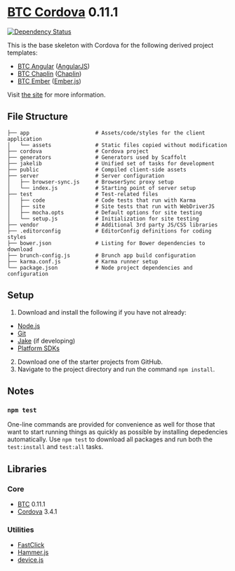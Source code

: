 # [BTC Cordova](http://jupl.github.io/btc/cordova/) 0.11.1
[![Dependency Status](https://gemnasium.com/jupl/btc-cordova.png)](https://gemnasium.com/jupl/btc-cordova)

This is the base skeleton with Cordova for the following derived project templates:
- [BTC Angular](https://github.com/jupl/btc-angular/tree/cordova) ([AngularJS](http://angularjs.org/))
- [BTC Chaplin](https://github.com/jupl/btc-chaplin/tree/cordova) ([Chaplin](http://chaplinjs.org/))
- [BTC Ember](https://github.com/jupl/btc-ember/tree/cordova) ([Ember.js](http://emberjs.com/))

Visit [the site](http://jupl.github.io/btc/cordova/) for more information.


## File Structure
    ├── app                     # Assets/code/styles for the client application
    │   └── assets              # Static files copied without modification
    ├── cordova                 # Cordova project
    ├── generators              # Generators used by Scaffolt
    ├── jakelib                 # Unified set of tasks for development
    ├── public                  # Compiled client-side assets
    ├── server                  # Server configuration
    │   ├── browser-sync.js     # BrowserSync proxy setup
    │   └── index.js            # Starting point of server setup
    ├── test                    # Test-related files
    │   ├── code                # Code tests that run with Karma
    │   ├── site                # Site tests that run with WebDriverJS
    │   ├── mocha.opts          # Default options for site testing
    │   └── setup.js            # Initialization for site testing
    ├── vendor                  # Additional 3rd party JS/CSS libraries
    ├── .editorconfig           # EditorConfig definitions for coding styles
    ├── bower.json              # Listing for Bower dependencies to download
    ├── brunch-config.js        # Brunch app build configuration
    ├── karma.conf.js           # Karma runner setup
    └── package.json            # Node project dependencies and configuration


## Setup
1. Download and install the following if you have not already:
  - [Node.js](http://nodejs.org/download/)
  - [Git](http://git-scm.com/downloads)
  - [Jake](https://github.com/mde/jake#installing-with-npm) (if developing)
  - [Platform SDKs](https://github.com/apache/cordova-cli#requirements)
2. Download one of the starter projects from GitHub.
3. Navigate to the project directory and run the command `npm install`.


## Notes

### `npm test`
One-line commands are provided for convenience as well for those that want to start running things as quickly as possible by installing depedencies automatically. Use `npm test` to download all packages and run both the `test:install` and `test:all` tasks.


## Libraries

### Core
- [BTC](https://github.com/jupl/btc) 0.11.1
- [Cordova](http://cordova.apache.org) 3.4.1

### Utilities
- [FastClick](https://github.com/ftlabs/fastclick)
- [Hammer.js](http://eightmedia.github.io/hammer.js/)
- [device.js](http://matthewhudson.me/projects/device.js/)
